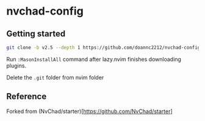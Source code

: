 # nvchad-config

## Getting started

```bash
git clone -b v2.5 --depth 1 https://github.com/doannc2212/nvchad-config.git ~/.config/nvim && nvim
```

Run `:MasonInstallAll` command after lazy.nvim finishes downloading plugins.

Delete the `.git` folder from nvim folder

## Reference

Forked from (NvChad/starter)[https://github.com/NvChad/starter]

